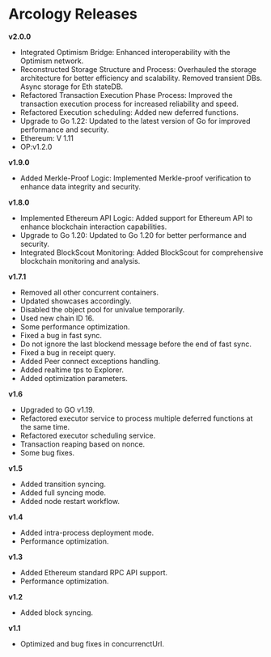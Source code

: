 # Arcology Releases

**v2.0.0**
- Integrated Optimism Bridge: Enhanced interoperability with the Optimism network.
- Reconstructed Storage Structure and Process: Overhauled the storage architecture for better efficiency and scalability. Removed transient DBs. Async storage for Eth stateDB. 
- Refactored Transaction Execution Phase Process: Improved the transaction execution process for increased reliability and speed.
- Refactored Execution scheduling: Added new deferred functions.
- Upgrade to Go 1.22: Updated to the latest version of Go for improved performance and security.
- Ethereum: V 1.11
- OP:v1.2.0

**v1.9.0**
- Added Merkle-Proof Logic: Implemented Merkle-proof verification to enhance data integrity and security.

**v1.8.0**
- Implemented Ethereum API Logic: Added support for Ethereum API to enhance blockchain interaction capabilities.
- Upgrade to Go 1.20: Updated to Go 1.20 for better performance and security.
- Integrated BlockScout Monitoring: Added BlockScout for comprehensive blockchain monitoring and analysis.


**v1.7.1**
- Removed all other concurrent containers.
- Updated showcases accordingly.
- Disabled the object pool for univalue temporarily.
- Used new chain ID 16.
- Some performance optimization.
- Fixed a bug in fast sync.
- Do not ignore the last blockend message before the end of fast sync.
- Fixed a bug in receipt query.
- Added Peer connect exceptions handling.
- Added realtime tps to Explorer.
- Added optimization parameters.

**v1.6**
- Upgraded to GO v1.19.
- Refactored executor service to process multiple deferred functions at the same time.
- Refactored executor scheduling service.
- Transaction reaping based on nonce.  
- Some bug fixes.

**v1.5**
- Added transition syncing.
- Added full syncing mode.
- Added node restart workflow.

**v1.4**
- Added intra-process deployment mode.
- Performance optimization.

**v1.3**
- Added Ethereum standard RPC API support.
- Performance optimization.

**v1.2**
- Added block syncing.

**v1.1**
- Optimized and bug fixes in concurrenctUrl.
